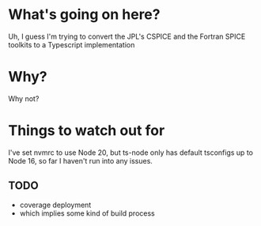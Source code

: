 # What's going on here?

Uh, I guess I'm trying to convert the JPL's CSPICE and the Fortran SPICE toolkits to a Typescript implementation

# Why?

Why not?

# Things to watch out for

I've set nvmrc to use Node 20, but ts-node only has default tsconfigs up to Node 16, so far I haven't run into any issues.

## TODO

- coverage deployment
- which implies some kind of build process